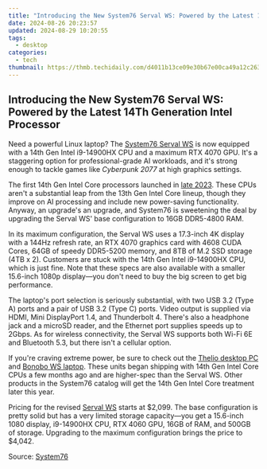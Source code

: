 ```yaml
---
title: "Introducing the New System76 Serval WS: Powered by the Latest 14Th Generation Intel Processor"
date: 2024-08-26 20:23:57
updated: 2024-08-29 10:20:55
tags:
  - desktop
categories:
  - tech
thumbnail: https://thmb.techidaily.com/d4011b13ce09e30b67e00ca49a12c263fc568d55d53da9d960e8b4889ca636b6.jpg
---
```


## Introducing the New System76 Serval WS: Powered by the Latest 14Th Generation Intel Processor

Need a powerful Linux laptop? The [System76 Serval WS](https://system76.com/laptops/serval) is now equipped with a 14th Gen Intel i9-14900HX CPU and a maximum RTX 4070 GPU. It's a staggering option for professional-grade AI workloads, and it's strong enough to tackle games like _Cyberpunk 2077_ at high graphics settings.

 The first 14th Gen Intel Core processors launched in [late 2023](https://youtube-web.techidaily.com/xplore-top-12-gear-best-on-the-go-flip-screen-cameras-for-2024/). These CPUs aren't a substantial leap from the 13th Gen Intel Core lineup, though they improve on AI processing and include new power-saving functionality. Anyway, an upgrade's an upgrade, and System76 is sweetening the deal by upgrading the Serval WS' base configuration to 16GB DDR5-4800 RAM.

 In its maximum configuration, the Serval WS uses a 17.3-inch 4K display with a 144Hz refresh rate, an RTX 4070 graphics card with 4608 CUDA Cores, 64GB of speedy DDR5-5200 memory, and 8TB of M.2 SSD storage (4TB x 2). Customers are stuck with the 14th Gen Intel i9-14900HX CPU, which is just fine. Note that these specs are also available with a smaller 15.6-inch 1080p display—you don't need to buy the big screen to get big performance.

 The laptop's port selection is seriously substantial, with two USB 3.2 (Type A) ports and a pair of USB 3.2 (Type C) ports. Video output is supplied via HDMI, Mini DisplayPort 1.4, and Thunderbolt 4\. There's also a headphone jack and a microSD reader, and the Ethernet port supplies speeds up to 2Gbps. As for wireless connectivity, the Serval WS supports both Wi-Fi 6E and Bluetooth 5.3, but there isn't a cellular option.

 If you're craving extreme power, be sure to check out the [Thelio desktop PC](https://sim-unlock.techidaily.com/three-ways-to-sim-unlock-oppo-a78-5g-by-drfone-android/) and [Bonobo WS laptop](https://system76.com/laptops/bonobo). These units began shipping with 14th Gen Intel Core CPUs a few months ago and are higher-spec than the Serval WS. Other products in the System76 catalog will get the 14th Gen Intel Core treatment later this year.

 Pricing for the revised [Serval WS](https://system76.com/laptops/serval) starts at $2,099\. The base configuration is pretty solid but has a very limited storage capacity—you get a 15.6-inch 1080 display, i9-14900HX CPU, RTX 4060 GPU, 16GB of RAM, and 500GB of storage. Upgrading to the maximum configuration brings the price to $4,042.

 Source: [System76](https://blog.system76.com/post/system76-releases-powerful-serval-ws-laptop)

<ins class="adsbygoogle"
     style="display:block"
     data-ad-format="autorelaxed"
     data-ad-client="ca-pub-7571918770474297"
     data-ad-slot="1223367746"></ins>



<ins class="adsbygoogle"
     style="display:block"
     data-ad-client="ca-pub-7571918770474297"
     data-ad-slot="8358498916"
     data-ad-format="auto"
     data-full-width-responsive="true"></ins>

